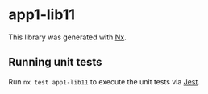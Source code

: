 # app1-lib11

This library was generated with [Nx](https://nx.dev).

## Running unit tests

Run `nx test app1-lib11` to execute the unit tests via [Jest](https://jestjs.io).
